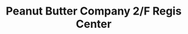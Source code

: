 ---
addr: ' 2/F Regis Center'
city: Quezon City
country: Philippines
description: 2/F Regis Center (Katipunan Ave.) Quezon City Quezon City
id: 4e605d89e4cdf1e2be65a85a
lat: 14.640737960488094
lng: 121.07427388429642
title: Peanut Butter Company 2/F Regis Center
venue: Peanut Butter Company
---